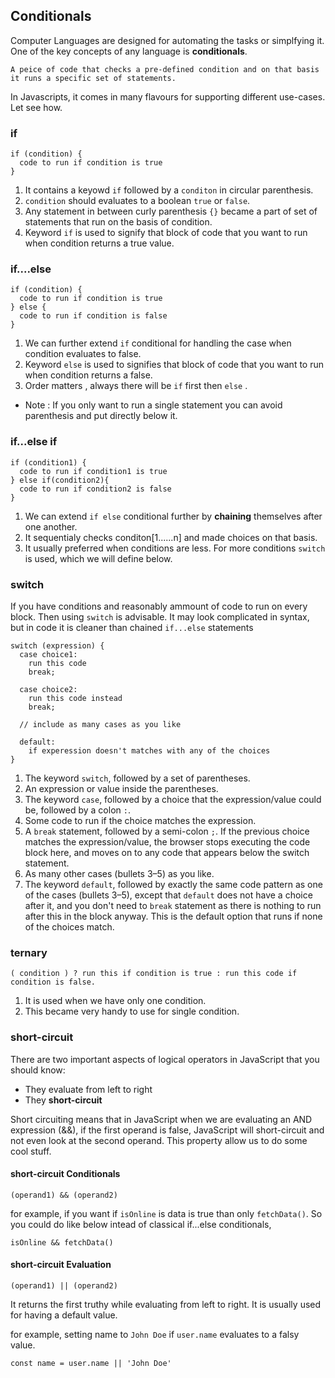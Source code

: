 ## Conditionals

Computer Languages are designed for automating the tasks or simplfying it. One of the key concepts of any language is **conditionals**.

`A peice of code that checks a pre-defined condition and on that basis it runs a specific set of statements.`

In Javascripts, it comes in many flavours for supporting different use-cases. Let see how.

### if

```
if (condition) {
  code to run if condition is true
}
```

1. It contains a keyowd `if` followed by a `conditon` in circular parenthesis.
2. `condition` should evaluates to a boolean `true` or `false`.
3. Any statement in between curly parenthesis `{}` became a part of set of statements that run on the basis of condition.
4. Keyword `if` is used to signify that block of code that you want to run when condition returns a true value.

### if....else

```
if (condition) {
  code to run if condition is true
} else {
  code to run if condition is false
}
```

1. We can further extend `if` conditional for handling the case when condition evaluates to false.
2. Keyword `else` is used to signifies that block of code that you want to run when condition returns a false.
3. Order matters , always there will be `if` first then `else` .

- Note : If you only want to run a single statement you can avoid parenthesis and put directly below it.

### if...else if

```
if (condition1) {
  code to run if condition1 is true
} else if(condition2){
  code to run if condition2 is false
}
```

1. We can extend `if else` conditional further by **chaining** themselves after one another.
2. It sequentialy checks conditon[1......n] and made choices on that basis.
3. It usually preferred when conditions are less. For more conditions `switch` is used, which we will define below.

### switch

If you have conditions and reasonably ammount of code to run on every block. Then using `switch` is advisable. It may look complicated in syntax, but in code it is cleaner than chained `if...else` statements

```
switch (expression) {
  case choice1:
    run this code
    break;

  case choice2:
    run this code instead
    break;

  // include as many cases as you like

  default:
    if experession doesn't matches with any of the choices
}
```

1. The keyword `switch`, followed by a set of parentheses.
2. An expression or value inside the parentheses.
3. The keyword `case`, followed by a choice that the expression/value could be, followed by a colon `:`.
4. Some code to run if the choice matches the expression.
5. A `break` statement, followed by a semi-colon `;`. If the previous choice matches the expression/value, the browser stops executing the code block here, and moves on to any code that appears below the switch statement.
6. As many other cases (bullets 3–5) as you like.
7. The keyword `default`, followed by exactly the same code pattern as one of the cases (bullets 3–5), except that `default` does not have a choice after it, and you don't need to `break` statement as there is nothing to run after this in the block anyway. This is the default option that runs if none of the choices match.

### ternary

```
( condition ) ? run this if condition is true : run this code if condition is false.
```

1. It is used when we have only one condition.
2. This became very handy to use for single condition.

### short-circuit

There are two important aspects of logical operators in JavaScript that you should know:

- They evaluate from left to right
- They **short-circuit**

Short circuiting means that in JavaScript when we are evaluating an AND expression (&&), if the first operand is false, JavaScript will short-circuit and not even look at the second operand. This property allow us to do some cool stuff.

#### short-circuit Conditionals

`(operand1) && (operand2)`

for example, if you want if `isOnline` is data is true than only `fetchData()`. So you could do like below intead of classical if...else conditionals,

`isOnline && fetchData()`

#### short-circuit Evaluation

`(operand1) || (operand2)`

It returns the first truthy while evaluating from left to right. It is usually used for having a default value.

for example, setting name to `John Doe` if `user.name` evaluates to a falsy value.

`const name = user.name || 'John Doe'`
